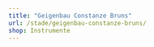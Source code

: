 ```yaml
---
title: "Geigenbau Constanze Bruns"
url: /stade/geigenbau-constanze-bruns/
shop: Instrumente
---
```

